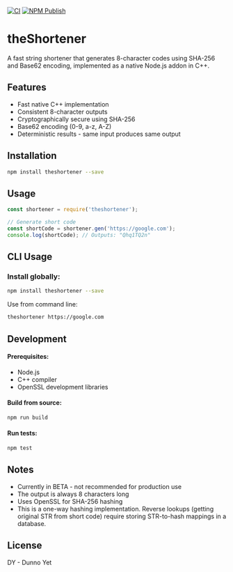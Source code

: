 [![CI](https://github.com/youhide/theShortener/actions/workflows/ci.yml/badge.svg)](https://github.com/youhide/theShortener/actions/workflows/ci.yml) [![NPM Publish](https://github.com/youhide/theShortener/actions/workflows/publish.yml/badge.svg)](https://github.com/youhide/theShortener/actions/workflows/publish.yml)

# theShortener

A fast string shortener that generates 8-character codes using SHA-256 and Base62 encoding, implemented as a native Node.js addon in C++.

## Features
- Fast native C++ implementation
- Consistent 8-character outputs
- Cryptographically secure using SHA-256
- Base62 encoding (0-9, a-z, A-Z)
- Deterministic results - same input produces same output

## Installation
```bash
npm install theshortener --save
```

## Usage
```javascript
const shortener = require('theshortener');

// Generate short code
const shortCode = shortener.gen('https://google.com');
console.log(shortCode); // Outputs: "Qhq1TQ2n"
```

## CLI Usage
### Install globally:
```bash
npm install theshortener --save
```
Use from command line:
```bash
theshortener https://google.com
```

## Development
#### Prerequisites:

- Node.js
- C++ compiler
- OpenSSL development libraries

#### Build from source:
```bash
npm run build
```

#### Run tests:
```bash
npm test
```

## Notes

- Currently in BETA - not recommended for production use
- The output is always 8 characters long
- Uses OpenSSL for SHA-256 hashing
- This is a one-way hashing implementation. Reverse lookups (getting original STR from short code) require storing STR-to-hash mappings in a database.

## License
DY - Dunno Yet

